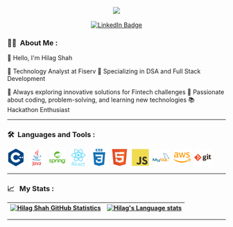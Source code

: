 <p align="center"><img src="https://media.giphy.com/media/f3iwJFOVOwuy7K6FFw/giphy.gif"" width="300"/></p>
<p align="center">
<a href="https://www.linkedin.com/in/shahhilag4"><img src="https://img.shields.io/badge/LinkedIn-blue?style=for-the-badge&logo=linkedin&logoColor=white" alt="LinkedIn Badge"></a>
</p>

### :man_technologist: &nbsp;About Me :

👋 Hello, I'm Hilag Shah

🚀 Technology Analyst at Fiserv
💼 Specializing in DSA and Full Stack Development

🔧 Always exploring innovative solutions for Fintech challenges
🌟 Passionate about coding, problem-solving, and learning new technologies
📚 Hackathon Enthusiast

---

### 🛠 &nbsp;Languages and Tools :

<p>
<img src="https://github.com/devicons/devicon/blob/master/icons/cplusplus/cplusplus-plain.svg" title="C++" alt="C++" width="40" height="40"/>&nbsp;
<img src="https://github.com/devicons/devicon/blob/master/icons/java/java-original-wordmark.svg" title="Java" alt="Java" width="40" height="40"/>&nbsp;
<img src="https://github.com/devicons/devicon/blob/master/icons/spring/spring-original-wordmark.svg" title="Spring" alt="Spring" width="40" height="40"/>&nbsp;
<img src="https://github.com/devicons/devicon/blob/master/icons/react/react-original-wordmark.svg" title="React" alt="React" width="40" height="40"/>&nbsp;
<img src="https://github.com/devicons/devicon/blob/master/icons/css3/css3-plain-wordmark.svg"  title="CSS3" alt="CSS" width="40" height="40"/>&nbsp;
<img src="https://github.com/devicons/devicon/blob/master/icons/html5/html5-original.svg" title="HTML5" alt="HTML" width="40" height="40"/>&nbsp;
<img src="https://github.com/devicons/devicon/blob/master/icons/javascript/javascript-original.svg" title="JavaScript" alt="JavaScript" width="40" height="40"/>&nbsp;
<img src="https://github.com/devicons/devicon/blob/master/icons/mysql/mysql-original-wordmark.svg" title="MySQL"  alt="MySQL" width="40" height="40"/>&nbsp;
<img src="https://github.com/devicons/devicon/blob/master/icons/amazonwebservices/amazonwebservices-plain-wordmark.svg" title="AWS" alt="AWS" width="40" height="40"/>&nbsp;
<img src="https://github.com/devicons/devicon/blob/master/icons/git/git-original-wordmark.svg" title="Git" **alt="Git" width="40" height="40"/>&nbsp;
</p>

---

### 📈 &nbsp; My Stats :
| [![Hilag Shah GitHub Statistics](http://github-readme-streak-stats.herokuapp.com?user=shahhilag4&theme=dark&background=000000)](https://git.io/streak-stats) | [![Hilag's Language stats](https://github-readme-stats.vercel.app/api/top-langs/?username=shahhilag4&layout=compact&theme=vision-friendly-dark)](https://github.com/anuraghazra/github-readme-stats) |
| --- | --- |

---
